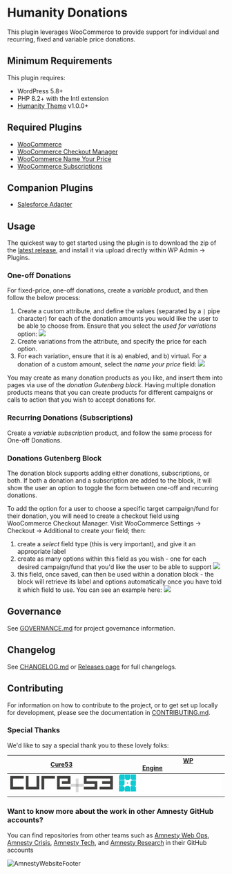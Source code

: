 # Humanity Donations
This plugin leverages WooCommerce to provide support for individual and recurring, fixed and variable price donations.  

## Minimum Requirements
This plugin requires:  
- WordPress 5.8+  
- PHP 8.2+ with the Intl extension  
- [Humanity Theme](https://github.com/amnestywebsite/humanity-donations) v1.0.0+  

## Required Plugins
- [WooCommerce](https://wordpress.org/plugins/woocommerce/)  
- [WooCommerce Checkout Manager](https://quadlayers.com/portfolio/woocommerce-checkout-manager/)  
- [WooCommerce Name Your Price](https://woocommerce.com/products/name-your-price/?quid=e43c9ef0c4c9521a6c2f6e5319a3ff63)  
- [WooCommerce Subscriptions](https://woocommerce.com/products/woocommerce-subscriptions/)  

## Companion Plugins
- [Salesforce Adapter](https://github.com/amnestywebsite/humanity-donations-salesforce-adapter)

## Usage
The quickest way to get started using the plugin is to download the zip of the [latest release](https://github.com/amnestywebsite/humanity-donations/releases/latest), and install it via upload directly within WP Admin -> Plugins.  

### One-off Donations
For fixed-price, one-off donations, create a *variable* product, and then follow the below process:
1. Create a custom attribute, and define the values (separated by a `|` pipe character) for each of the donation amounts you would like the user to be able to choose from. Ensure that you select the _used for variations_ option: ![](https://camo.githubusercontent.com/065d553ed91a40f7c2985455b2da3d6b808bab86e75fc5bbf538ad883e196be0/68747470733a2f2f642e70722f3851706655782b)
2. Create variations from the attribute, and specify the price for each option.
3. For each variation, ensure that it is a) enabled, and b) virtual. For a donation of a custom amount, select the _name your price_ field: ![](https://camo.githubusercontent.com/e1113cc39784412fef461d127a361899225ded441df6913e88eca788cc679066/68747470733a2f2f642e70722f6a643362374f2b)

You may create as many donation products as you like, and insert them into pages via use of the *donation Gutenberg block*.
Having multiple donation products means that you can create products for different campaigns or calls to action that you wish to accept donations for.

### Recurring Donations (Subscriptions)
Create a *variable subscription* product, and follow the same process for One-off Donations.

### Donations Gutenberg Block
The donation block supports adding either donations, subscriptions, or both.
If both a donation and a subscription are added to the block, it will show the user an option to toggle the form between one-off and recurring donations.

To add the option for a user to choose a specific target campaign/fund for their donation, you will need to create a checkout field using WooCommerce Checkout Manager. Visit WooCommerce Settings -> Checkout -> Additional to create your field; then:
1. create a *select* field type (this is very important), and give it an appropriate label
2. create as many options within this field as you wish - one for each desired campaign/fund that you'd like the user to be able to support ![](https://camo.githubusercontent.com/33b918da741d0aa4c1821b16e99f3943f51f41f0e772d05325a797643886a29c/68747470733a2f2f642e70722f306c7a5258332b)
3. this field, once saved, can then be used within a donation block - the block will retrieve its label and options automatically once you have told it which field to use. You can see an example here: ![](https://camo.githubusercontent.com/a3a7e87006cd5d5b758c06843c9e54ad8ee1fa647802b112c3d56beaeb3a0930/68747470733a2f2f642e70722f666e776439322b)

## Governance
See [GOVERNANCE.md](GOVERNANCE.md) for project governance information.  

## Changelog  
See [CHANGELOG.md](CHANGELOG.md) or [Releases page](https://github.com/amnestywebsite/humanity-donations/releases) for full changelogs.

## Contributing
For information on how to contribute to the project, or to get set up locally for development, please see the documentation in [CONTRIBUTING.md](CONTRIBUTING.md).  

### Special Thanks
We'd like to say a special thank you to these lovely folks:

| &nbsp;&nbsp;&nbsp;&nbsp;&nbsp;&nbsp;&nbsp;&nbsp;&nbsp;&nbsp;&nbsp;&nbsp;&nbsp;&nbsp;[Cure53](https://cure53.de)&nbsp;&nbsp;&nbsp;&nbsp;&nbsp;&nbsp;&nbsp;&nbsp;&nbsp;&nbsp;&nbsp;&nbsp;&nbsp;&nbsp; | &nbsp;&nbsp;&nbsp;&nbsp;&nbsp;&nbsp;&nbsp;&nbsp;&nbsp;&nbsp;&nbsp;&nbsp;&nbsp;&nbsp;&nbsp;&nbsp;&nbsp;&nbsp;&nbsp;&nbsp;&nbsp;&nbsp;[WP Engine](https://wpengine.com)&nbsp;&nbsp;&nbsp;&nbsp;&nbsp;&nbsp;&nbsp;&nbsp;&nbsp;&nbsp;&nbsp;&nbsp;&nbsp;&nbsp;&nbsp;&nbsp;&nbsp;&nbsp;&nbsp;&nbsp;&nbsp;&nbsp; |
| --- | --- |
| ![Cure53](docs/static/cure_53_logo.svg) | ![WP Engine](docs/static/wpengine_logo.svg) |


### Want to know more about the work in other Amnesty GitHub accounts?

You can find repositories from other teams such as [Amnesty Web Ops](https://github.com/amnestywebsite), [Amnesty Crisis](https://github.com/amnesty-crisis-evidence-lab), [Amnesty Tech](https://github.com/AmnestyTech), and [Amnesty Research](https://github.com/amnestyresearch/) in their GitHub accounts

![AmnestyWebsiteFooter](https://wordpresstheme.amnesty.org/wp-content/uploads/2024/02/footer.gif)
